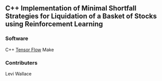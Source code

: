 ## C++ Implementation of Minimal Shortfall Strategies for Liquidation of a Basket of Stocks using Reinforcement Learning


### Software 

C++
[Tensor Flow](https://www.tensorflow.org/install/lang_c)
Make

### Contributers

Levi Wallace
